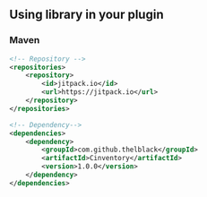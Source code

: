 ## Using library in your plugin

### Maven
```xml
<!-- Repository -->
<repositories>
    <repository>
        <id>jitpack.io</id>
        <url>https://jitpack.io</url>
    </repository>
</repositories>
```

```xml
<!-- Dependency-->
<dependencies>
    <dependency>
        <groupId>com.github.thelblack</groupId>
        <artifactId>Cinventory</artifactId>
        <version>1.0.0</version>
    </dependency>
</dependencies>
```